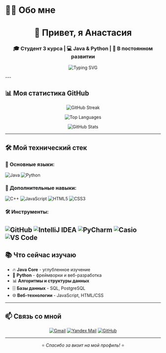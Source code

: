 # 👨‍💻 Обо мне

<h1 align="center">👋 Привет, я Анастасия</h1>
<h3 align="center">🎓 Студент 3 курса | 💻 Java & Python | 🚀 В постоянном развитии</h3>

<p align="center">
<img src="https://readme-typing-svg.herokuapp.com?font=Fira+Code&pause=1000&color=FF69B4&center=true&vCenter=true&width=435&lines=Java+%26+Python;Студент+3+курса;Постоянно+учусь+новому" alt="Typing SVG" />
</p>
---

## 📊 Моя статистика GitHub

<div align="center">
  
![GitHub Streak](https://streak-stats.demolab.com?user=AnAsta6&theme=dark&hide_border=false)
  
![Top Languages](https://github-readme-stats.vercel.app/api/top-langs/?username=AnAsta6&theme=dark&hide_border=false&layout=compact)

![GitHub Stats](https://github-readme-stats.vercel.app/api?username=AnAsta6&theme=dark&hide_border=false&show_icons=true)

</div>

---

## 🛠 Мой технический стек

### 💪 **Основные языки:**
![Java](https://img.shields.io/badge/Java-ED8B00?style=for-the-badge&logo=openjdk&logoColor=white)
![Python](https://img.shields.io/badge/Python-3776AB?style=for-the-badge&logo=python&logoColor=white)

### 🔧 **Дополнительные навыки:**
![C++](https://img.shields.io/badge/C++-00599C?style=for-the-badge&logo=c%2B%2B&logoColor=white)
![JavaScript](https://img.shields.io/badge/JavaScript-F7DF1E?style=for-the-badge&logo=javascript&logoColor=black)
![HTML5](https://img.shields.io/badge/HTML5-E34F26?style=for-the-badge&logo=html5&logoColor=white)
![CSS3](https://img.shields.io/badge/CSS3-1572B6?style=for-the-badge&logo=css3&logoColor=white)

### 🛠 **Инструменты:**
![GitHub](https://img.shields.io/badge/GitHub-181717?style=for-the-badge&logo=github&logoColor=white)
![IntelliJ IDEA](https://img.shields.io/badge/IntelliJ_IDEA-000000?style=for-the-badge&logo=intellij-idea&logoColor=white)
![PyCharm](https://img.shields.io/badge/PyCharm-000000?style=for-the-badge&logo=pycharm&logoColor=white)
![Casio](https://img.shields.io/badge/Casio-A500?style=for-the-badge&logo=calculator&logoColor=white)
![VS Code](https://img.shields.io/badge/VS_Code-007ACC?style=for-the-badge&logo=visual-studio-code&logoColor=white)
---

## 📚 Что сейчас изучаю

- 🔥 **Java Core** - углубленное изучение
- 🐍 **Python** - фреймворки и веб-разработка  
- 📊 **Алгоритмы и структуры данных**
- 🗄️ **Базы данных** - SQL, PostgreSQL
- 🌐 **Веб-технологии** - JavaScript, HTML/CSS

---

## 📫 Связь со мной

<div align="center">

[![Gmail](https://img.shields.io/badge/Gmail-D14836?style=for-the-badge&logo=gmail&logoColor=white)](mailto:Anast.Derevannykh.6@gmail.com)
[![Yandex Mail](https://img.shields.io/badge/Yandex_Mail-FC3F1D?style=for-the-badge&logo=yandex&logoColor=white)](mailto:anastaci4derevyannih@yandex.ru)
[![GitHub](https://img.shields.io/badge/GitHub-181717?style=for-the-badge&logo=github&logoColor=white)](https://github.com/AnAsta6)

</div>

---

<div align="center">
  
⭐️ *Спасибо за визит на мой профиль!* ⭐️

</div>
